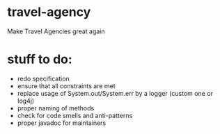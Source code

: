 # travel-agency

Make Travel Agencies great again

# stuff to do:

- redo specification
- ensure that all constraints are met
- replace usage of System.out/System.err by a logger (custom one or log4j)
- proper naming of methods
- check for code smells and anti-patterns
- proper javadoc for maintainers